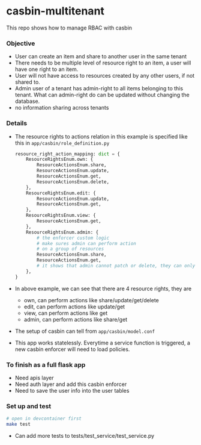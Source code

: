 # casbin-multitenant
This repo shows how to manage RBAC with casbin

### Objective
- User can create an item and share to another user in the same tenant
- There needs to be multiple level of resource right to an item, a user will have one right to an item.
- User will not have access to resources created by any other users, if not shared to.
- Admin user of a tenant has admin-right to all items belonging to this tenant. What can admin-right do can be updated without changing the database.
- no information sharing across tenants

### Details

- The resource rights to actions relation in this example is specified like this in `app/casbin/role_definition.py`

    ```python
    resource_right_action_mapping: dict = {
        ResourceRightsEnum.own: {
            ResourceActionsEnum.share,
            ResourceActionsEnum.update,
            ResourceActionsEnum.get,
            ResourceActionsEnum.delete,
        },
        ResourceRightsEnum.edit: {
            ResourceActionsEnum.update,
            ResourceActionsEnum.get,
        },
        ResourceRightsEnum.view: {
            ResourceActionsEnum.get,
        },
        ResourceRightsEnum.admin: {
            # the enforcer custom logic
            # make sures admin can perform action
            # on a group of resources
            ResourceActionsEnum.share,
            ResourceActionsEnum.get,
            # it shows that admin cannot patch or delete, they can only see and share, in this example..
        },
    }

    ```
- In above example, we can see that there are 4 resource rights, they are
    - own, can perform actions like share/update/get/delete
    - edit, can perform actions like update/get
    - view, can perform actions like get
    - admin, can perform actions like share/get
- The setup of casbin can tell from `app/casbin/model.conf`
- This app works statelessly. Everytime a service function is triggered, a new casbin enforcer will need to load policies.


### To finish as a full flask app
- Need apis layer
- Need auth layer and add this casbin enforcer
- Need to save the user info into the user tables


### Set up and test

```bash
# open in devcontainer first
make test
```

- Can add more tests to tests/test_service/test_service.py